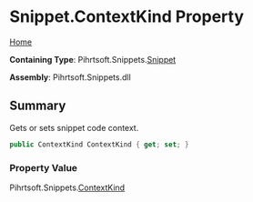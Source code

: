 <a name="_top"></a>

# Snippet\.ContextKind Property

[Home](../../../../README.md#_top)

**Containing Type**: Pihrtsoft\.Snippets\.[Snippet](../README.md#_top)

**Assembly**: Pihrtsoft\.Snippets\.dll

## Summary

Gets or sets snippet code context\.

```csharp
public ContextKind ContextKind { get; set; }
```

### Property Value

Pihrtsoft\.Snippets\.[ContextKind](../../ContextKind/README.md#_top)

